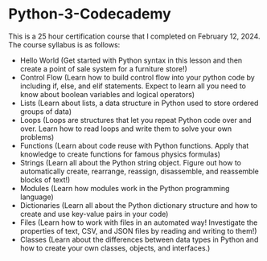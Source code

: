 # Python-3-Codecademy

This is a 25 hour certification course that I completed on February 12, 2024. The course syllabus is as follows:

- Hello World (Get started with Python syntax in this lesson and then create a point of sale system for a furniture store!)
- Control Flow (Learn how to build control flow into your python code by including if, else, and elif statements. Expect to learn all you need to know about boolean variables and logical operators)
- Lists (Learn about lists, a data structure in Python used to store ordered groups of data)
- Loops (Loops are structures that let you repeat Python code over and over. Learn how to read loops and write them to solve your own problems)
- Functions (Learn about code reuse with Python functions. Apply that knowledge to create functions for famous physics formulas)
- Strings (Learn all about the Python string object. Figure out how to automatically create, rearrange, reassign, disassemble, and reassemble blocks of text!)
- Modules (Learn how modules work in the Python programming language)
- Dictionaries (Learn all about the Python dictionary structure and how to create and use key-value pairs in your code)
- Files (Learn how to work with files in an automated way! Investigate the properties of text, CSV, and JSON files by reading and writing to them!)
- Classes (Learn about the differences between data types in Python and how to create your own classes, objects, and interfaces.)
